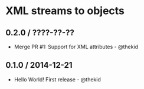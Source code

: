 XML streams to objects
======================

## 0.2.0 / ????-??-??

* Merge PR #1: Support for XML attributes - @thekid

## 0.1.0 / 2014-12-21

* Hello World! First release - @thekid